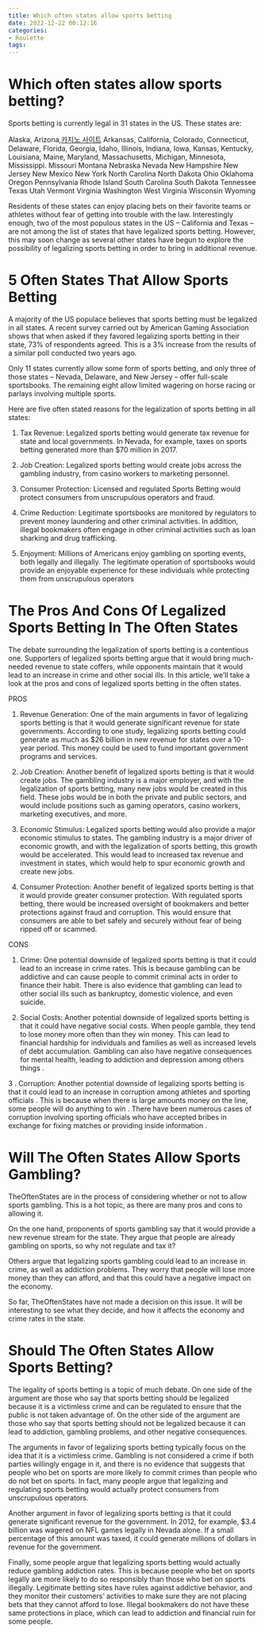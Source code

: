 ```yaml
---
title: Which often states allow sports betting
date: 2022-12-22 00:12:16
categories:
- Roulette
tags:
---
```



#  Which often states allow sports betting?

Sports betting is currently legal in 31 states in the US. These states are:

Alaska, Arizona,[카지노 사이트](https://choegocasino.com/) Arkansas, California, Colorado, Connecticut, Delaware, Florida, Georgia, Idaho, Illinois, Indiana, Iowa, Kansas, Kentucky, Louisiana, Maine, Maryland, Massachusetts, Michigan, Minnesota, Mississippi. Missouri Montana Nebraska Nevada New Hampshire New Jersey New Mexico New York North Carolina North Dakota Ohio Oklahoma Oregon Pennsylvania Rhode Island South Carolina South Dakota Tennessee Texas Utah Vermont Virginia Washington West Virginia Wisconsin Wyoming

Residents of these states can enjoy placing bets on their favorite teams or athletes without fear of getting into trouble with the law. Interestingly enough, two of the most populous states in the US – California and Texas – are not among the list of states that have legalized sports betting. However, this may soon change as several other states have begun to explore the possibility of legalizing sports betting in order to bring in additional revenue.

#  5 Often States That Allow Sports Betting

A majority of the US populace believes that sports betting must be legalized in all states. A recent survey carried out by American Gaming Association shows that when asked if they favored legalizing sports betting in their state, 73% of respondents agreed. This is a 3% increase from the results of a similar poll conducted two years ago.

Only 11 states currently allow some form of sports betting, and only three of those states – Nevada, Delaware, and New Jersey – offer full-scale sportsbooks. The remaining eight allow limited wagering on horse racing or parlays involving multiple sports.

Here are five often stated reasons for the legalization of sports betting in all states:

1) Tax Revenue: Legalized sports betting would generate tax revenue for state and local governments. In Nevada, for example, taxes on sports betting generated more than $70 million in 2017.

2) Job Creation: Legalized sports betting would create jobs across the gambling industry, from casino workers to marketing personnel.

3) Consumer Protection: Licensed and regulated Sports Betting would protect consumers from unscrupulous operators and fraud.

4) Crime Reduction: Legitimate sportsbooks are monitored by regulators to prevent money laundering and other criminal activities. In addition, illegal bookmakers often engage in other criminal activities such as loan sharking and drug trafficking.

5) Enjoyment: Millions of Americans enjoy gambling on sporting events, both legally and illegally. The legitimate operation of sportsbooks would provide an enjoyable experience for these individuals while protecting them from unscrupulous operators

#  The Pros And Cons Of Legalized Sports Betting In The Often States

The debate surrounding the legalization of sports betting is a contentious one. Supporters of legalized sports betting argue that it would bring much-needed revenue to state coffers, while opponents maintain that it would lead to an increase in crime and other social ills. In this article, we’ll take a look at the pros and cons of legalized sports betting in the often states.

PROS

1. Revenue Generation: One of the main arguments in favor of legalizing sports betting is that it would generate significant revenue for state governments. According to one study, legalizing sports betting could generate as much as $26 billion in new revenue for states over a 10-year period. This money could be used to fund important government programs and services.

2. Job Creation: Another benefit of legalized sports betting is that it would create jobs. The gambling industry is a major employer, and with the legalization of sports betting, many new jobs would be created in this field. These jobs would be in both the private and public sectors, and would include positions such as gaming operators, casino workers, marketing executives, and more.

3. Economic Stimulus: Legalized sports betting would also provide a major economic stimulus to states. The gambling industry is a major driver of economic growth, and with the legalization of sports betting, this growth would be accelerated. This would lead to increased tax revenue and investment in states, which would help to spur economic growth and create new jobs.

4. Consumer Protection: Another benefit of legalized sports betting is that it would provide greater consumer protection. With regulated sports betting, there would be increased oversight of bookmakers and better protections against fraud and corruption. This would ensure that consumers are able to bet safely and securely without fear of being ripped off or scammed.

CONS

1. Crime: One potential downside of legalized sports betting is that it could lead to an increase in crime rates. This is because gambling can be addictive and can cause people to commit criminal acts in order to finance their habit. There is also evidence that gambling can lead to other social ills such as bankruptcy, domestic violence, and even suicide.

2. Social Costs: Another potential downside of legalized sports betting is that it could have negative social costs. When people gamble, they tend to lose money more often than they win money. This can lead to financial hardship for individuals and families as well as increased levels of debt accumulation. Gambling can also have negative consequences for mental health, leading to addiction and depression among others things .

3 . Corruption: Another potential downside of legalizing sports betting is that it could lead to an increase in corruption among athletes and sporting officials . This is because when there is large amounts money on the line, some people will do anything to win . There have been numerous cases of corruption involving sporting officials who have accepted bribes in exchange for fixing matches or providing inside information .

#  Will The Often States Allow Sports Gambling?

TheOftenStates are in the process of considering whether or not to allow sports gambling. This is a hot topic, as there are many pros and cons to allowing it.

On the one hand, proponents of sports gambling say that it would provide a new revenue stream for the state. They argue that people are already gambling on sports, so why not regulate and tax it?

Others argue that legalizing sports gambling could lead to an increase in crime, as well as addiction problems. They worry that people will lose more money than they can afford, and that this could have a negative impact on the economy.

So far, TheOftenStates have not made a decision on this issue. It will be interesting to see what they decide, and how it affects the economy and crime rates in the state.

#  Should The Often States Allow Sports Betting?

The legality of sports betting is a topic of much debate. On one side of the argument are those who say that sports betting should be legalized because it is a victimless crime and can be regulated to ensure that the public is not taken advantage of. On the other side of the argument are those who say that sports betting should not be legalized because it can lead to addiction, gambling problems, and other negative consequences.

The arguments in favor of legalizing sports betting typically focus on the idea that it is a victimless crime. Gambling is not considered a crime if both parties willingly engage in it, and there is no evidence that suggests that people who bet on sports are more likely to commit crimes than people who do not bet on sports. In fact, many people argue that legalizing and regulating sports betting would actually protect consumers from unscrupulous operators.

Another argument in favor of legalizing sports betting is that it could generate significant revenue for the government. In 2012, for example, $3.4 billion was wagered on NFL games legally in Nevada alone. If a small percentage of this amount was taxed, it could generate millions of dollars in revenue for the government.

Finally, some people argue that legalizing sports betting would actually reduce gambling addiction rates. This is because people who bet on sports legally are more likely to do so responsibly than those who bet on sports illegally. Legitimate betting sites have rules against addictive behavior, and they monitor their customers’ activities to make sure they are not placing bets that they cannot afford to lose. Illegal bookmakers do not have these same protections in place, which can lead to addiction and financial ruin for some people.